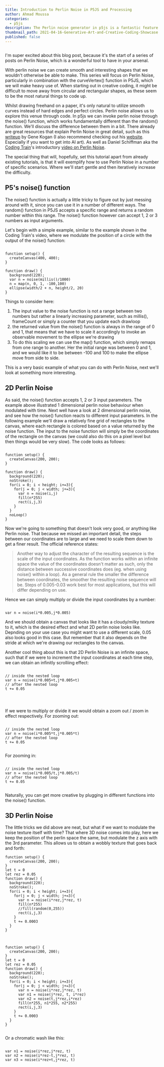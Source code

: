 ```yaml
---
title: Introduction to Perlin Noise in P5JS and Processing
author: Ahmad Moussa
categories:
  - p5js
description: The Perlin noise generator in p5js is a fantastic feature that allows us to code up a plethora of fantastic sketches, here's a rundown of how it works as well as some examples.
thumbnail_path: 2021-04-16-Generative-Art-and-Creative-Coding-Showcase.png
published: false
---
```

<span class="image fit"><img src="https://gorillasun.de/assets/images/2021-05-09-Introduction-to-Perlin-Noise-in-P5JS-and-Processing/3D_color_noise_fine.gif" alt="" /></span>

I'm super excited about this blog post, because it's the start of a series of posts on Perlin Noise, which is a wonderful tool to have in your arsenal.

With perlin noise we can create smooth and interesting shapes that we wouldn't otherwise be able to make. This series will focus on Perlin Noise, particularly in combination with the curveVertex() function in P5JS, which we will make heavy use of. When starting out in creative coding, it might be difficult to move away from circular and rectangular shapes, as these seem to be the most natural things to code up. 

Whilst drawing freehand on a paper, it's only natural to utilize smooth curves instead of hard edges and perfect circles. Perlin noise allows us to explore this venue through code. In p5js we can invoke perlin noise through the noise() function, which works fundamentally different than the random() function. We'll discuss the  difference between them in a bit. There already are great resources that explain Perlin Noise in great detail, such as this <a href='https://genekogan.com/code/p5js-perlin-noise/'>writeup</a> by Gene Kogan (I also recommend checking out his <a href='https://genekogan.com/'>website</a>. Especially if you want to get into AI art). As well as Daniel Schiffman aka the <a href='https://www.youtube.com/channel/UCvjgXvBlbQiydffZU7m1_aw'>Coding Train</a>'s introductory <a href='https://www.youtube.com/watch?v=8ZEMLCnn8v0&ab_channel=TheCodingTrain'>video on Perlin Noise</a>.

The special thing that will, hopefully, set this tutorial apart from already existing tutorials, is that it will exemplify how to use Perlin Noise in  a number of specific scenarios. Where we'll start gentle and then iteratively increase the difficulty.

<h2>P5's noise() function</h2>
The noise() function is actually a little tricky to figure out by just messing around with it, since you can use it in a number of different ways. The random() function in P5JS accepts a specific range and returns a random number within this range. The noise() function however can accept 1, 2 or 3 numbers as input arguments. 

Let's begin with a simple example, similar to the example shown in the Coding Train's video, where we modulate the position of a circle with the output of the noise() function:
<pre><code>
function setup() {
  createCanvas(400, 400);
}

function draw() {
  background(220);
  var n = noise(millis()/1000)
  n = map(n, 0, 1, -100,100)
  ellipse(width/2 + n, height/2, 20)
}
</code></pre>

Things to consider here:
1. The input value to the noise function is not a range between two numbers but rather a linearly increasing parameter, such as millis(), frameCount or simply a counter that you update each drawloop
2. the returned value from the noise() function is always in the range of 0 and 1, that means that we have to scale it accordingly to invoke an observable movement to the ellipse we're drawing
3. To do this scaling we can use the map() function, which simply remaps from one range to another. Her the initial range was between 0 and 1, and we would like it to be between -100 and 100 to make the ellipse move from side to side.

This is a very basic example of what you can do with Perlin Noise, next we'll look at something more interesting.

<h2>2D Perlin Noise</h2>
As said, the noise() function accepts 1, 2 or 3 input parameters. The example above illustrated 1 dimensional perlin noise behaviour when modulated with time. Next well have a look at 2 dimensional perlin noise, and see how the noise() function reacts to different input parameters. In the following example we'll draw a relatively fine grid of rectangles to the canvas, where each rectangle is colored based on a value returned by the noise function. The input to the noise function will simply be the coordinates of the rectangle on the canvas (we could also do this on a pixel level but then things would be very slow). The code looks as follows:

<pre><code>
function setup() {
  createCanvas(200, 200);
}

function draw() {
  background(220);
  noStroke();
  for(i = 0; i < height; i+=3){
    for(j = 0; j < width; j+=3){
      var n = noise(i,j)
      fill(n*255)
      rect(i,j,3)
    }
  }
  noLoop()
}
</code></pre>
Now we're going to something that doesn't look very good, or anything like Perlin noise. That because we missed an important detail, the steps between our coordinates are to large and we need to scale them down to get a finer result. The official reference states:

<blockquote>
Another way to adjust the character of the resulting sequence is the scale of the input coordinates. As the function works within an infinite space the value of the coordinates doesn't matter as such, only the distance between successive coordinates does (eg. when using noise() within a loop). As a general rule the smaller the difference between coordinates, the smoother the resulting noise sequence will be. Steps of 0.005-0.03 work best for most applications, but this will differ depending on use.
</blockquote>

Hence we can simply multiply or divide the input coordinates by a number:
<pre><code>
var n = noise(i*0.005,j*0.005)
</code></pre>
And we should obtain a canvas that looks like it has a cloudy/milky texture to it, which is the desired effect and what 2D perlin noise looks like. Depnding on your use case you might want to use a different scale, 0.05 also looks good in this case. But remember that it also depends on the stride at which we're drawing our rectangles to the canvas.

Another cool thing about this is that 2D Perlin Noise is an infinite space, such that if we were to increment the input coordinates at each time step, we can obtain an infinitly scrolliing effect:
<pre><code>
// inside the nested loop
var n = noise(i*0.005+t,j*0.005+t)
// after the nested loop
t += 0.05
</code></pre>
<span class="image fit"><img src="https://gorillasun.de/assets/images/2021-05-09-Introduction-to-Perlin-Noise-in-P5JS-and-Processing/infinite_scroll_perlin_noise_x_and_y.gif" alt="" /></span>

<span class="image fit"><img src="https://gorillasun.de/assets/images/2021-05-09-Introduction-to-Perlin-Noise-in-P5JS-and-Processing/infinite_scroll_perlin_noise_x_only.gif" alt="" /></span>

<span class="image fit"><img src="https://gorillasun.de/assets/images/2021-05-09-Introduction-to-Perlin-Noise-in-P5JS-and-Processing/infinite_scroll_perlin_noise_y_only.gif" alt="" /></span>


If we were to multiply or divide it we would obtain a zoom out / zoom in effect respectively. For zooming out:
<pre><code>
// inside the nested loop
var n = noise(i*0.005*t,j*0.005*t)
// after the nested loop
t += 0.05
</code></pre>
<span class="image fit"><img src="https://gorillasun.de/assets/images/2021-05-09-Introduction-to-Perlin-Noise-in-P5JS-and-Processing/zoom_out_multiplication.gif" alt="" /></span>

For zooming in:
<pre><code>
// inside the nested loop
var n = noise(i*0.005/t,j*0.005/t)
// after the nested loop
t += 0.05
</code></pre>
<span class="image fit"><img src="https://gorillasun.de/assets/images/2021-05-09-Introduction-to-Perlin-Noise-in-P5JS-and-Processing/zoom_in_division.gif" alt="" /></span>

Naturally, you can get more creative by plugging in different functions into the noise() function.

<h2>3D Perlin Noise</h2>
The little tricks we did above are neat, but what if we want to modulate the noise texture itself with time? That where 3D noise comes into play, here we keep the position of the perlin space the same, but modulate the z axis with the 3rd parameter. This allows us to obtain a wobbly texture that goes back and forth:

<pre><code>function setup() {
  createCanvas(200, 200);
}
let t = 0
let rez = 0.05
function draw() {
  background(220);
  noStroke();
  for(i = 0; i < height; i+=3){
    for(j = 0; j < width; j+=3){
      var n = noise(i*rez,j*rez, t)
      fill(n*255)
      //fill(random(0,255))
      rect(i,j,3)
    }
    t += 0.0003
  }
}
</code></pre>
<span class="image fit"><img src="https://gorillasun.de/assets/images/2021-05-09-Introduction-to-Perlin-Noise-in-P5JS-and-Processing/3d_noise.gif" alt="" /></span>
  
  
<pre><code>
function setup() {
  createCanvas(200, 200);
}
let t = 0
let rez = 0.05
function draw() {
  background(220);
  noStroke();
  for(i = 0; i < height; i+=3){
    for(j = 0; j < width; j+=3){
      var n = noise(i*rez,j*rez, t)
      var n1 = noise(j*rez, t, i*rez)
      var n2 = noise(t,j*rez,i*rez)
      fill(n*255, n1*255, n2*255)
      rect(i,j,3)
    }
    t += 0.0003
  }
}
</code></pre>
<span class="image fit"><img src="https://gorillasun.de/assets/images/2021-05-09-Introduction-to-Perlin-Noise-in-P5JS-and-Processing/3D_color_noise.gif" alt="" /></span>

Or a chromatic wash like this:
<pre><code>
var n1 = noise(i*rez,j*rez, t)
var n2 = noise(i*rez-t,j*rez, t)
var n3 = noise(i*rez+t,j*rez, t)
</code></pre>

<span class="image fit"><img src="https://gorillasun.de/assets/images/2021-05-09-Introduction-to-Perlin-Noise-in-P5JS-and-Processing/chromatic_wash.gif" alt="" /></span>
